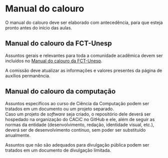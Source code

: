 # Manual do calouro

O manual do calouro deve ser elaborado com antecedência, para que esteja pronto antes do início das aulas.

## Manual do calouro da FCT-Unesp

Assuntos gerais e relevantes para toda a comunidade acadêmica devem ser incluídos no [Manual do calouro da FCT-Unesp](https://github.com/cacic-fct/manual-do-calouro).

A comissão deve atualizar as informações e valores presentes da página de auxílios permanência.

## Manual do calouro da computação

Assuntos específicos ao curso de Ciência da Computação podem ser tratados em um documento ou um projeto separado.  
Caso um projeto de _software_ seja criado, o repositório dele deverá ser hospedado na organização do CACiC no GitHub e ele, além de seguir as normas da entidade (desenvolvimento, redação, identidade visual, etc.), deverá ser de desenvolvimento contínuo, sem poder ser substituído anualmente.

Assuntos que não são adequados para divulgação pública podem ser tratados em um documento de divulgação limitada.
